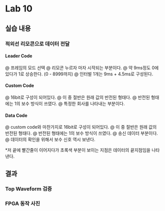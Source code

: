 # Lab 10

## 실습 내용

### **적외선 리모콘으로 데이터 전달**

#### **Leader Code** 
@ 프레임의 모드 선택
@ 리모콘 누르자 마자 시작되는 부분이다.
@ 약 9ms정도 0에 있다가 1로 상승한다. (0 - 8999까지)
@ 인터벌 1개는 9ms + 4.5ms로 구성된다.

#### **Custom Code**
@ 16bit로 구성이 되어있다.
@ 이 중 절반은 원래 값의 반전된 형태다.
@ 반전된 형태에는 1의 보수 방식이 쓰였다.
@ 특정한 회사를 나타내는 부분이다.

#### **Data Code**
@ custom code와 마찬가지로 16bit로 구성이 되어있다.
@ 이 중 절반은 원래 값의 반전된 형태다.
@ 반전된 형태에는 1의 보수 방식이 쓰였다.
@ 송신 데이터 부분이다.
@ 데이터의 확인을 위해서 보수 신호 역시 보낸다.

*저 끝에 빨간줄이 이어지다가 초록색 부분이 보이는 지점은 데이터의 끝지점임을 나타낸다.


## 결과
### **Top Waveform 검증**
 
 

     
### **FPGA 동작 사진**
 


<!--stackedit_data:
eyJoaXN0b3J5IjpbLTE0MzM0OTcwNDhdfQ==
-->